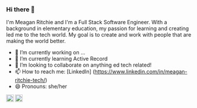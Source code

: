 ### Hi there 👋

I'm Meagan Ritchie and I'm a Full Stack Software Engineer. With a background in elementary education, my passion for learning and creating led me to the tech world. My goal is to create and work with people that are making the world better. 

- 🔭 I’m currently working on ...
- 🌱 I’m currently learning Active Record 
- 👯 I’m looking to collaborate on anything ed tech related!
- 📫 How to reach me: [LinkedIn] (https://www.linkedin.com/in/meagan-ritchie-tech/)
- 😄 Pronouns: she/her

<img height="20" src="https://www.pngix.com/pngfile/middle/150-1506301_computer-icons-logo-brand-javascript-angle-javascript-logo.png"> <img height="20" src="https://img.favpng.com/4/13/16/ruby-on-rails-logo-programming-language-rubygems-png-favpng-WhQbCrZxcK4rVV4XP3x5JFYTF.jpg">
